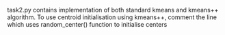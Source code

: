task2.py contains implementation of both standard kmeans and kmeans++ algorithm.
To use centroid initialisation using kmeans++, comment the line which uses random_center() function to initialise centers